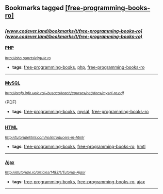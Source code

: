 ## Bookmarks tagged [[free-programming-books-ro]](https://www.codever.land/search?q=[free-programming-books-ro])

_<sup><sup>[www.codever.land/bookmarks/t/free-programming-books-ro](www.codever.land/bookmarks/t/free-programming-books-ro)</sup></sup>_
---
#### [PHP](http://php.punctsivirgula.ro)
_<sup>http://php.punctsivirgula.ro</sup>_

* **tags**: [free-programming-books](../tagged/free-programming-books.md), [php](../tagged/php.md), [free-programming-books-ro](../tagged/free-programming-books-ro.md)
---
#### [MySQL](http://profs.info.uaic.ro/~busaco/teach/courses/net/docs/mysql-ro.pdf)
_<sup>http://profs.info.uaic.ro/~busaco/teach/courses/net/docs/mysql-ro.pdf</sup>_

(PDF)
* **tags**: [free-programming-books](../tagged/free-programming-books.md), [mysql](../tagged/mysql.md), [free-programming-books-ro](../tagged/free-programming-books-ro.md)
---
#### [HTML](http://tutorialehtml.com/ro/introducere-in-html/)
_<sup>http://tutorialehtml.com/ro/introducere-in-html/</sup>_

* **tags**: [free-programming-books](../tagged/free-programming-books.md), [free-programming-books-ro](../tagged/free-programming-books-ro.md), [hmtl](../tagged/hmtl.md)
---
#### [Ajax](http://etutoriale.ro/articles/1483/1/Tutorial-Ajax/)
_<sup>http://etutoriale.ro/articles/1483/1/Tutorial-Ajax/</sup>_

* **tags**: [free-programming-books](../tagged/free-programming-books.md), [free-programming-books-ro](../tagged/free-programming-books-ro.md), [ajax](../tagged/ajax.md)
---
